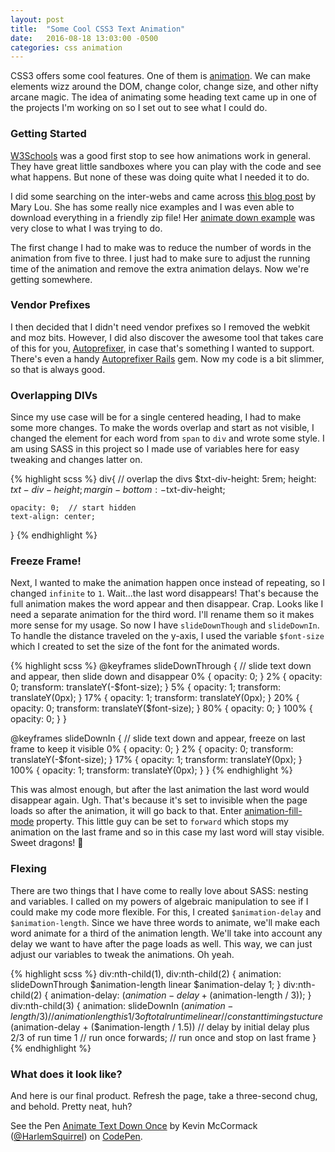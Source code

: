 ```yaml
---
layout: post
title:  "Some Cool CSS3 Text Animation"
date:   2016-08-18 13:03:00 -0500
categories: css animation
---
```


CSS3 offers some cool features. One of them is [animation][animation]. We can make elements wizz around the DOM, change color, change size, and other nifty arcane magic. The idea of animating some heading text came up in one of the projects I'm working on so I set out to see what I could do.

### Getting Started

[W3Schools][w3schools-css3-animation] was a good first stop to see how animations work in general. They have great little sandboxes where you can play with the code and see what happens. But none of these was doing quite what I needed it to do.

I did some searching on the inter-webs and came across [this blog post][mary-lou-rotating-words] by Mary Lou. She has some really nice examples and I was even able to download everything in a friendly zip file! Her [animate down example][animate-down-ex] was very close to what I was trying to do.

The first change I had to make was to reduce the number of words in the animation from five to three. I just had to make sure to adjust the running time of the animation and remove the extra animation delays. Now we're getting somewhere.

### Vendor Prefixes

I then decided that I didn't need vendor prefixes so I removed the webkit and moz bits. However, I did also discover the awesome tool that takes care of this for you, [Autoprefixer][autoprefixer], in case that's something I wanted to support. There's even a handy [Autoprefixer Rails][autoprefixer-rails] gem. Now my code is a bit slimmer, so that is always good.

### Overlapping DIVs

Since my use case will be for a single centered heading, I had to make some more changes. To make the words overlap and start as not visible, I changed the element for each word from `span` to `div` and wrote some style. I am using SASS in this project so I made use of variables here for easy tweaking and changes latter on.

{% highlight scss %}
div{
    // overlap the divs
    $txt-div-height: 5rem;
    height: $txt-div-height;
    margin-bottom: -$txt-div-height;

    opacity: 0;  // start hidden
    text-align: center;
  }
{% endhighlight %}


### Freeze Frame!

Next, I wanted to make the animation happen once instead of repeating, so I changed `infinite` to `1`. Wait...the last word disappears! That's because the full animation makes the word appear and then disappear. Crap. Looks like I need a separate animation for the third word. I'll rename them so it makes more sense for my usage. So now I have `slideDownThough` and `slideDownIn`. To handle the distance traveled on the y-axis, I used the variable `$font-size` which I created to set the size of the font for the animated words.

{% highlight scss %}
@keyframes slideDownThrough {
  // slide text down and appear, then slide down and disappear
  0% { opacity: 0; }
  2% { opacity: 0; transform: translateY(-$font-size); }
  5% { opacity: 1; transform: translateY(0px); }
  17% { opacity: 1; transform: translateY(0px); }
	20% { opacity: 0; transform: translateY($font-size); }
	80% { opacity: 0; }
  100% { opacity: 0; }
}

@keyframes slideDownIn {
  // slide text down and appear, freeze on last frame to keep it visible
  0% { opacity: 0; }
  2% { opacity: 0; transform: translateY(-$font-size); }
  17% { opacity: 1; transform: translateY(0px); }
  100% { opacity: 1; transform: translateY(0px); }
}
{% endhighlight %}

This was almost enough, but after the last animation the last word would disappear again. Ugh. That's because it's set to invisible when the page loads so after the animation, it will go back to that. Enter [animation-fill-mode][animation-fill-mode] property. This little guy can be set to `forward` which stops my animation on the last frame and so in this case my last word will stay visible. Sweet dragons! &#x1f409;

### Flexing

There are two things that I have come to really love about SASS: nesting and variables. I called on my powers of algebraic manipulation to see if I could make my code more flexible. For this, I created `$animation-delay` and `$animation-length`. Since we have three words to animate, we'll make each word animate for a third of the animation length. We'll take into account any delay we want to have after the page loads as well. This way, we can just adjust our variables to tweak the animations. Oh yeah.

{% highlight scss %}
div:nth-child(1), div:nth-child(2) {
  animation: slideDownThrough $animation-length linear $animation-delay 1;
}
div:nth-child(2) { animation-delay: ($animation-delay + ($animation-length / 3)); }
div:nth-child(3) {
	animation:
    slideDownIn
    ($animation-length / 3)                         // animation length is 1/3 of total run time
    linear                                          // constant timing stucture
    ($animation-delay + ($animation-length / 1.5))  // delay by initial delay plus 2/3 of run time
    1                                               // run once
    forwards;                                       // run once and stop on last frame
}
{% endhighlight %}

### What does it look like?

And here is our final product. Refresh the page, take a three-second chug, and behold. Pretty neat, huh?

<p data-height="265" data-theme-id="0" data-slug-hash="XKQmwm" data-default-tab="css,result" data-user="HarlemSquirrel" data-embed-version="2" class="codepen">See the Pen <a href="http://codepen.io/HarlemSquirrel/pen/XKQmwm/">Animate Text Down Once</a> by Kevin McCormack (<a href="http://codepen.io/HarlemSquirrel">@HarlemSquirrel</a>) on <a href="http://codepen.io">CodePen</a>.</p>
<script async src="//assets.codepen.io/assets/embed/ei.js"></script>

[animation]: https://developer.mozilla.org/en-US/docs/Web/CSS/animation
[w3schools-css3-animation]: http://www.w3schools.com/css/css3_animations.asp
[mary-lou-rotating-words]: http://tympanus.net/codrops/2012/04/17/rotating-words-with-css-animations/
[animate-down-ex]: http://tympanus.net/Tutorials/CSS3RotatingWords/index.html
[autoprefixer]: https://github.com/postcss/autoprefixer
[autoprefixer-rails]: https://github.com/ai/autoprefixer-rails
[animation-fill-mode]: http://www.w3schools.com/cssref/css3_pr_animation-fill-mode.asp
